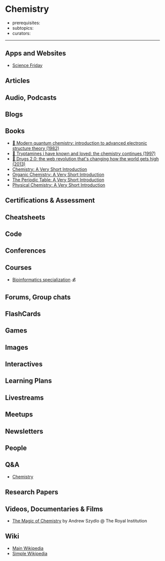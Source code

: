 # Chemistry

- prerequisites:
- subtopics:
- curators:

------

## Apps and Websites
 
- [Science Friday](https://www.sciencefriday.com/topics/physics-chemistry/) 

## Articles

## Audio, Podcasts

## Blogs

## Books
- [📕 Modern quantum chemistry: introduction to advanced electronic structure theory (1982)](http://www.goodreads.com/book/show/237496.Modern_Quantum_Chemistry)
- [📕 Tryptamines i have known and loved: the chemistry continues (1997)](http://www.goodreads.com/book/show/271921.Tihkal)
- [📕 Drugs 2.0: the web revolution that's changing how the world gets high (2013)](http://www.goodreads.com/book/show/20613641-drugs-unlimited)
- [Chemistry: A Very Short Introduction](http://www.veryshortintroductions.com/abstract/10.1093/actrade/9780199683970.001.0001/actrade-9780199683970?rskey=P9EWzI&result=579)
- [Organic Chemistry: A Very Short Introduction](http://www.veryshortintroductions.com/abstract/10.1093/actrade/9780198759775.001.0001/actrade-9780198759775?rskey=sBHDD5&result=437)
- [The Periodic Table: A Very Short Introduction](http://www.veryshortintroductions.com/abstract/10.1093/actrade/9780199582495.001.0001/actrade-9780199582495?rskey=sBHDD5&result=449)
- [Physical Chemistry: A Very Short Introduction](http://www.veryshortintroductions.com/abstract/10.1093/actrade/9780199689095.001.0001/actrade-9780199689095?rskey=sBHDD5&result=456)

## Certifications & Assessment

## Cheatsheets

## Code

## Conferences

## Courses

- [Bioinformatics specialization](https://www.coursera.org/specializations/bioinformatics) 💰

## Forums, Group chats

## FlashCards

## Games

## Images

## Interactives

## Learning Plans

## Livestreams

## Meetups

## Newsletters

## People

## Q&A

- [Chemistry](https://chemistry.stackexchange.com)

## Research Papers

## Videos, Documentaries & Films

- [The Magic of Chemistry](https://www.youtube.com/watch?v=0g8lANs6zpQ) by Andrew Szydlo @ The Royal Institution

## Wiki
- [Main Wikipedia](https://en.wikipedia.org/wiki/Chemistry)
- [Simple Wikipedia](https://simple.wikipedia.org/wiki/Chemistry)
